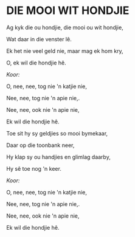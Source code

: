 # DIE MOOI WIT HONDJIE

Ag kyk die ou hondjie, die mooi ou wit hondjie,

Wat daar in die venster lê.

Ek het nie veel geld nie, maar mag ek hom kry,

O, ek wil die hondjie hê.


_Koor:_

O, nee, nee, tog nie 'n katjie nie,

Nee, nee, tog nie 'n apie nie,.

Nee, nee, ook nie 'n apie nie,

Ek wil die hondjie hê.


Toe sit hy sy geldjies so mooi bymekaar,

Daar op die toonbank neer,

Hy klap sy ou handjies en glimlag daarby,

Hy sê toe nog 'n keer.


_Koor:_

O, nee, nee, tog nie 'n katjie nie,

Nee, nee, tog nie 'n apie nie,.

Nee, nee, ook nie 'n apie nie,

Ek wil die hondjie hê.

